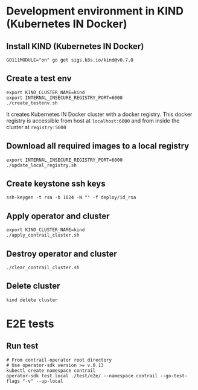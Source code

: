 # Development environment in KIND (Kubernetes IN Docker)

## Install KIND (Kubernetes IN Docker)

    GO111MODULE="on" go get sigs.k8s.io/kind@v0.7.0

## Create a test env
    export KIND_CLUSTER_NAME=kind
    export INTERNAL_INSECURE_REGISTRY_PORT=6000
    ./create_testenv.sh

It creates Kubernetes IN Docker cluster with a docker registry. This docker registry is accessible from host at `localhost:6000` and from inside the cluster at `registry:5000`

## Download all required images to a local registry
    export INTERNAL_INSECURE_REGISTRY_PORT=6000
    ./update_local_registry.sh

## Create keystone ssh keys

    ssh-keygen -t rsa -b 1024 -N "" -f deploy/id_rsa

## Apply operator and cluster
    export KIND_CLUSTER_NAME=kind
    ./apply_contrail_cluster.sh

## Destroy operator and cluster

    ./clear_contrail_cluster.sh

## Delete cluster

    kind delete cluster

# E2E tests

## Run test

    # From contrail-operator root directory
    # Use operator-sdk version >= v.0.13
    kubectl create namespace contrail
    operator-sdk test local ./test/e2e/ --namespace contrail --go-test-flags "-v" --up-local
